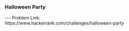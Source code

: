 <h3>Halloween Party</h3>
---
Problem Link:<br/>
https://www.hackerrank.com/challenges/halloween-party
